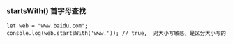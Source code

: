 ### startsWith() 首字母查找

	let web = "www.baidu.com";
	console.log(web.startsWith('www.')); // true,  对大小写敏感，是区分大小写的